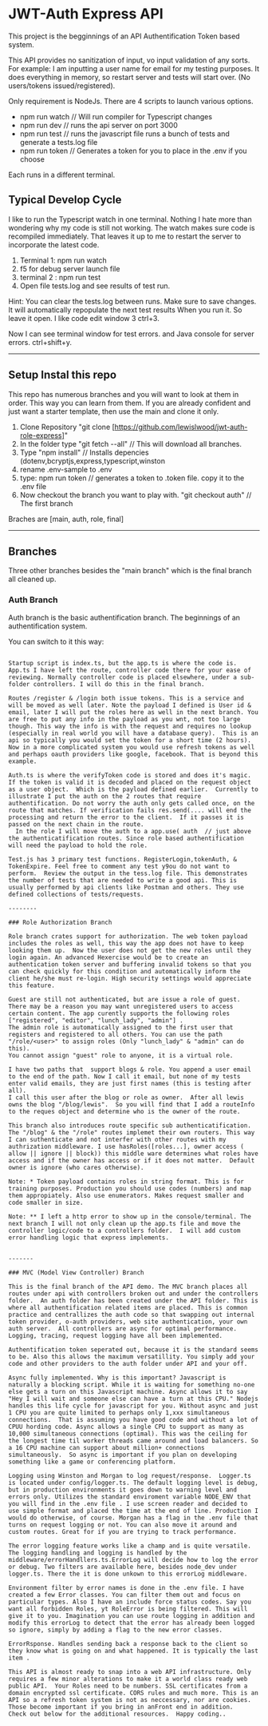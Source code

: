 # JWT-Auth Express API

This project is the begginnings of an API Authentification Token based system.

This API provides no sanitization of input, vo input validation of any sorts.  For example: I am inputting a user name for email for my testing purposes.  It does everything in memory, so restart server and tests will start over. (No users/tokens issued/registered).

 Only requirement is NodeJs. There are 4 scripts to launch various options.

+ npm run watch   // Will run compiler for Typescript changes
+ npm run dev  // runs the api server on port 3000
+ npm run test  // runs the javascript file runs a bunch of tests and generate a tests.log file
+ npm run token // Generates a token for you to place in the .env if you choose

Each runs in a different terminal.

## Typical Develop Cycle

I like to run the Typescript watch in one terminal. Nothing I hate more than wondering why my code is still not working.  The watch makes sure code is recompiled immediately. That leaves it up to me to restart the server to incorporate the latest code.

1. Terminal 1: npm run watch
2. f5 for debug server launch file
3. terminal 2 : npm run test
4. Open file tests.log and see results of test run.

 Hint: You can clear the tests.log between runs.  Make sure to save changes. It will automatically repopulate the next test results When you run it. So leave it open. I like code edit window 3 ctrl+3.

 Now I can see terminal window for test errors. and Java console for server errors. ctrl+shift+y.

 -------

## Setup Instal this repo

 This repo has numerous branches and you will want to look at them in order. This way you can learn from them. If you are already confident and just want a starter template, then use the main and clone it only.

 1. Clone Repository "git clone [https://github.com/lewislwood/jwt-auth-role-express]"
 2. In the folder type "git fetch --all" // This will download all branches.
 3. Type "npm install"  // Installs depencies (dotenv,bcryptjs,express,typescript,winston
 4. rename .env-sample to .env  
 5. type: npm run token  // generates a token to .token file. copy it to the .env file
 6. Now checkout the branch you want to play with. "git checkout auth" // The first branch

Braches are [main, auth, role, final]  

-------

## Branches

Three other branches besides the "main branch" which is the final branch all cleaned up.

### Auth Branch

Auth branch is the basic authentification branch. The beginnings of an authentification system.

You can switch to it this way:

~~~~ git checkout auth

Startup script is index.ts, but the app.ts is where the code is.  App.ts I have left the route, controller code there for your ease of reviewing. Normally controller code is placed elsewhere, under a sub-folder controllers. I will do this in the final branch.

Routes /register & /login both issue tokens. This is a service and will be moved as well later. Note the payload I defined is User id & email, later I will put the roles here as well in the next branch. You are free to put any info in the payload as you wnt, not too large though. This way the info is with the request and requires no lookup (especially in real world you will have a database query).  This is an api so typically you would set the token for a short time (2 hours).  Now in a more complicated system you would use refresh tokens as well and perhaps oauth providers like google, facebook. That is beyond this example.

Auth.ts is where the verifyToken code is stored and does it's magic.  If the token is valid it is decoded and placed on the request object as a user object.  Which is the payload defined earlier.  Currently to illustrate I put the auth on the 2 routes that require authentification. Do not worry the auth only gets called once, on the route that matches. If verification fails res.send(.... will end the processing and return the error to the client.  If it passes it is passed on the next chain in the route. 
  In the role I will move the auth to a app.use( auth  // just above the authenticatification routes. Since role based authentification will need the payload to hold the role.

Test.js has 3 primary test functions. RegisterLogin,tokenAuth, & TokenExpire. Feel free to comment any test y9ou do not want to perform.  Review the output in the tess.log file. This demonstrates the number of tests that are needed to write a good api. This is usually performed by api clients like Postman and others. They use defined collections of tests/requests.

--------

### Role Authorization Branch

Role branch crates support for authorization. The web token payload includes the roles as well, this way the app does not have to keep looking them up.  Now the user does not get the new roles until they login again. An advanced Hexercise would be to create an authentication token server and buffering invalid tokens so that you can check quickly for this condition and automatically inform the client he/she must re-login. High security settings would appreciate this feature.

Guest are still not authenticated, but are issue a role of guest. There may be a reason you may want unregistered users to access certain content. The app curently supports the following roles ["registered", "editor", "lunch_lady", "admin"] .
The admin role is automatically assigned to the first user that registers and registered to all others. You can use the path "/role/<user>" to assign roles (Only "lunch_lady" & "admin" can do this).
You cannot assign "guest" role to anyone, it is a virtual role.

I have two paths that  support blogs & role. You append a user email to the end of the path. Now I call it email, but none of my tests enter valid emails, they are just first names (this is testing after all).
I call this user after the blog or role as owner.  After all lewis owns the blog "/blog/lewis".  So you will find that I add a routeInfo to the reques object and determine who is the owner of the route.

This branch also introduces route specific sub authenticatification. The "/blog" & the "/role" routes implemet their own routers. This way I can suthenticate and not interfer with other routes with my authrization middleware. I use hasRoles([roles...], owner access ( allow || ignore || block)) this middle ware determines what roles have access and if the owner has access or if it does not matter.  Default owner is ignore (who cares otherwise).

Note: * Token payload contains roles in string format. This is for training purposes. Production you should use codes (numbers) and map them appropiately. Also use enumerators. Makes request smaller and code smaller in size.

Note: ** I left a http error to show up in the console/terminal. The next branch I will not only clean up the app.ts file and move the controller logic/code to a controllers folder.  I will add custom error handling logic that express implements.


-------

### MVC (Model View Controller) Branch

This is the final branch of the API demo. The MVC branch places all routes under api with controllers broken out and under the controllers folder.  An auth folder has been created under the API folder. This is where all authentification related items are placed. This is common practice and centrallizes the auth code so that swapping out internal token provider, o-auth providers, web site authentication, your own auth server.  All controllers are async for optimal performance. Logging, tracing, request logging have all been implemented.

Authentification token seperated out, because it is the standard seems to be. Also this allows the maximum versatillity. You simply add your code and other providers to the auth folder under API and your off.

Async fully implemented. Why is this important? Javascript is naturally a blocking script. While it is waiting for something no-one else gets a turn on this Javascript machine. Async allows it to say "Hey I will wait and someone else can have a turn at this CPU." Nodejs handles this life cycle for javascript for you. Without async and just 1 CPU you are quite limited to perhaps only 1,xxx simultaneous connections.  That is assuming you have good code and without a lot of CPUU hording code. Async allows a single CPU to support as many as 10,000 simultaneous connections (optimal). This was the ceiling for the longest time til worker threads came around and load balancers. So a 16 CPU machine can support about million+ connections simultaneously.  So async is important if you plan on developing something like a game or conferencing platform.

Logging using Winston and Morgan to log request/response.  Logger.ts is located under config/logger.ts. The default logging level is debug, but in production environments it goes down to warning level and errors only. Utilizes the standard enviroment variable NODE_ENV that you will find in the .env file . I use screen reader and decided to use simple format and placed the time at the end of line. Production I would do otherwise, of course. Morgan has a flag in the .env file that turns on request logging or not. You can also move it around and custom routes. Great for if you are trying to track performance.

The error logging feature works like a champ and is quite versatile. The logging handling and logging is handled by the middleware/errorHandllers.ts.ErrorLog will decide how to log the error or debug. Two filters are available here, besides node_dev under logger.ts. There the it is done unkown to this errorLog middleware. 

Environment filter by error names is done in the .env file. I have created a few Error classes. You can filter them out and focus on particular types. Also I have an include force status codes. Say you want all forbidden Roles, yt RoleError is being filtered. This will give it to you. Imagination you can use route logging in addition and modify this errorLog to detect that the error has already been logged so ignore, simply by adding a flag to the new error classes.

ErrorRsponse. Handles sending back a response back to the client so they know what is going on and what happened. It is typically the last item .

This API is almost ready to snap into a web API infrastructure. Only requires a few minor alterations to make it a world class ready web public API.  Your Roles need to be numbers. SSL certificates from a domain encrypted ssl certificate. CORS rules and much more. This is an API so a refresh token system is not as neccessary, nor are cookies. Those become important if you bring in anFront end in addition. 
Check out below for the additional resources.  Happy coding..
